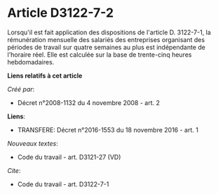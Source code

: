 # Article D3122-7-2

Lorsqu'il est fait application des dispositions de l'article D. 3122-7-1, la rémunération mensuelle des salariés des
entreprises organisant des périodes de travail sur quatre semaines au plus est indépendante de l'horaire réel. Elle est
calculée sur la base de trente-cinq heures hebdomadaires.

**Liens relatifs à cet article**

_Créé par_:

  - Décret n°2008-1132 du 4 novembre 2008 - art. 2

**Liens**:

  - TRANSFERE: Décret n°2016-1553 du 18 novembre 2016 - art. 1

_Nouveaux textes_:

  - Code du travail - art. D3121-27 (VD)

_Cite_:

  - Code du travail - art. D3122-7-1
